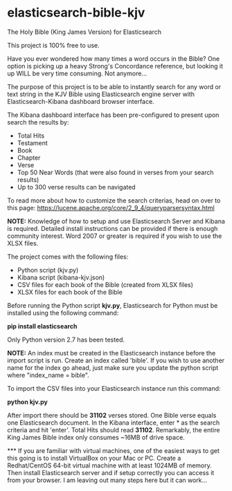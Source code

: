 elasticsearch-bible-kjv
=======================

The Holy Bible (King James Version) for Elasticsearch

This project is 100% free to use.

Have you ever wondered how many times a word occurs in the Bible? One option is picking up a heavy Strong's Concordance reference, but looking it up WILL be very time consuming. Not anymore...

The purpose of this project is to be able to instantly search for any word or text string in the KJV Bible using Elasticsearch engine server with Elasticsearch-Kibana dashboard browser interface.

The Kibana dashboard interface has been pre-configured to present upon search the results by:
- Total Hits
- Testament
- Book
- Chapter
- Verse
- Top 50 Near Words (that were also found in verses from your search results)
- Up to 300 verse results can be navigated

To read more about how to customize the search criterias, head on over to this page:
https://lucene.apache.org/core/2_9_4/queryparsersyntax.html

**NOTE:** Knowledge of how to setup and use Elasticsearch Server and Kibana is required. Detailed install instructions can be provided if there is enough community interest. Word 2007 or greater is required if you wish to use the XLSX files.

The project comes with the following files:
- Python script (kjv.py)
- Kibana script (kibana-kjv.json)
- CSV files for each book of the Bible (created from XLSX files)
- XLSX files for each book of the Bible

Before running the Python script **kjv.py**, Elasticsearch for Python must be installed using the following command:

**pip install elasticsearch**

Only Python version 2.7 has been tested.

**NOTE:** An index must be created in the Elasticsearch instance before the import script is run. Create an index called 'bible'. If you wish to use another name for the index go ahead, just make sure you update the python script where "index_name = bible".

To import the CSV files into your Elasticsearch instance run this command:

**python kjv.py**

After import there should be **31102** verses stored. One Bible verse equals one Elasticsearch document. In the Kibana interface, enter * as the search criteria and hit 'enter'. Total Hits should read **31102**. Remarkably, the entire King James Bible index only consumes ~16MB of drive space.

*** If you are familiar with virtual machines, one of the easiest ways to get this going is to install VirtualBox on your Mac or PC. Create a Redhat/CentOS 64-bit virtual machine with at least 1024MB of memory. Then install Elasticsearch server and if setup correctly you can access it from your browser. I am leaving out many steps here but it can work...
